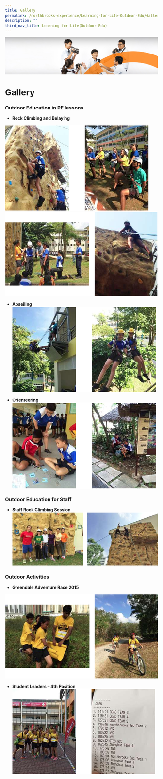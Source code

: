 ```yaml
---
title: Gallery
permalink: /northbrooks-experience/Learning-for-Life-Outdoor-Edu/Gallery/
description: ""
third_nav_title: Learning for Life(Outdoor Edu)
---
```

![](/images/cca.jpg)

Gallery
=======

### Outdoor Education in PE lessons
*   **Rock Climbing and Belaying**

![](/images/Gallery1.png)
![](/images/Gallery2.png)

*   **Abseiling**
![](/images/Gallery3.png)


*   **Orienteering**
![](/images/Gallery4.png)


### Outdoor Education for Staff

*   **Staff Rock Climbing Session**
![](/images/Gallery5.png)
### Outdoor Activities

*   **Greendale Adventure Race 2015**

![](/images/Gallery6.png)

*   **Student Leaders – 4th Position**
![](/images/Gallery7.png)